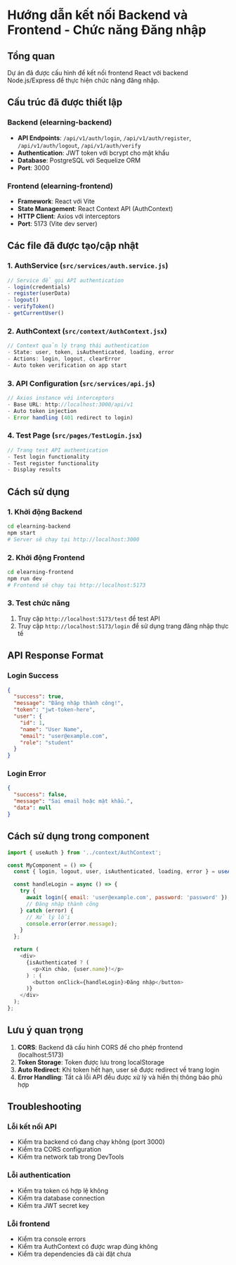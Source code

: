 # Hướng dẫn kết nối Backend và Frontend - Chức năng Đăng nhập

## Tổng quan
Dự án đã được cấu hình để kết nối frontend React với backend Node.js/Express để thực hiện chức năng đăng nhập.

## Cấu trúc đã được thiết lập

### Backend (elearning-backend)
- **API Endpoints**: `/api/v1/auth/login`, `/api/v1/auth/register`, `/api/v1/auth/logout`, `/api/v1/auth/verify`
- **Authentication**: JWT token với bcrypt cho mật khẩu
- **Database**: PostgreSQL với Sequelize ORM
- **Port**: 3000

### Frontend (elearning-frontend)
- **Framework**: React với Vite
- **State Management**: React Context API (AuthContext)
- **HTTP Client**: Axios với interceptors
- **Port**: 5173 (Vite dev server)

## Các file đã được tạo/cập nhật

### 1. AuthService (`src/services/auth.service.js`)
```javascript
// Service để gọi API authentication
- login(credentials)
- register(userData)
- logout()
- verifyToken()
- getCurrentUser()
```

### 2. AuthContext (`src/context/AuthContext.jsx`)
```javascript
// Context quản lý trạng thái authentication
- State: user, token, isAuthenticated, loading, error
- Actions: login, logout, clearError
- Auto token verification on app start
```

### 3. API Configuration (`src/services/api.js`)
```javascript
// Axios instance với interceptors
- Base URL: http://localhost:3000/api/v1
- Auto token injection
- Error handling (401 redirect to login)
```

### 4. Test Page (`src/pages/TestLogin.jsx`)
```javascript
// Trang test API authentication
- Test login functionality
- Test register functionality
- Display results
```

## Cách sử dụng

### 1. Khởi động Backend
```bash
cd elearning-backend
npm start
# Server sẽ chạy tại http://localhost:3000
```

### 2. Khởi động Frontend
```bash
cd elearning-frontend
npm run dev
# Frontend sẽ chạy tại http://localhost:5173
```

### 3. Test chức năng
1. Truy cập `http://localhost:5173/test` để test API
2. Truy cập `http://localhost:5173/login` để sử dụng trang đăng nhập thực tế

## API Response Format

### Login Success
```json
{
  "success": true,
  "message": "Đăng nhập thành công!",
  "token": "jwt-token-here",
  "user": {
    "id": 1,
    "name": "User Name",
    "email": "user@example.com",
    "role": "student"
  }
}
```

### Login Error
```json
{
  "success": false,
  "message": "Sai email hoặc mật khẩu.",
  "data": null
}
```

## Cách sử dụng trong component

```javascript
import { useAuth } from '../context/AuthContext';

const MyComponent = () => {
  const { login, logout, user, isAuthenticated, loading, error } = useAuth();

  const handleLogin = async () => {
    try {
      await login({ email: 'user@example.com', password: 'password' });
      // Đăng nhập thành công
    } catch (error) {
      // Xử lý lỗi
      console.error(error.message);
    }
  };

  return (
    <div>
      {isAuthenticated ? (
        <p>Xin chào, {user.name}!</p>
      ) : (
        <button onClick={handleLogin}>Đăng nhập</button>
      )}
    </div>
  );
};
```

## Lưu ý quan trọng

1. **CORS**: Backend đã cấu hình CORS để cho phép frontend (localhost:5173)
2. **Token Storage**: Token được lưu trong localStorage
3. **Auto Redirect**: Khi token hết hạn, user sẽ được redirect về trang login
4. **Error Handling**: Tất cả lỗi API đều được xử lý và hiển thị thông báo phù hợp

## Troubleshooting

### Lỗi kết nối API
- Kiểm tra backend có đang chạy không (port 3000)
- Kiểm tra CORS configuration
- Kiểm tra network tab trong DevTools

### Lỗi authentication
- Kiểm tra token có hợp lệ không
- Kiểm tra database connection
- Kiểm tra JWT secret key

### Lỗi frontend
- Kiểm tra console errors
- Kiểm tra AuthContext có được wrap đúng không
- Kiểm tra dependencies đã cài đặt chưa
